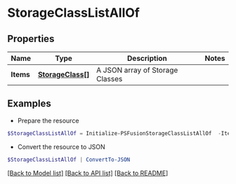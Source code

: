 # StorageClassListAllOf
## Properties

Name | Type | Description | Notes
------------ | ------------- | ------------- | -------------
**Items** | [**StorageClass[]**](StorageClass.md) | A JSON array of Storage Classes | 

## Examples

- Prepare the resource
```powershell
$StorageClassListAllOf = Initialize-PSFusionStorageClassListAllOf  -Items null
```

- Convert the resource to JSON
```powershell
$StorageClassListAllOf | ConvertTo-JSON
```

[[Back to Model list]](../README.md#documentation-for-models) [[Back to API list]](../README.md#documentation-for-api-endpoints) [[Back to README]](../README.md)

